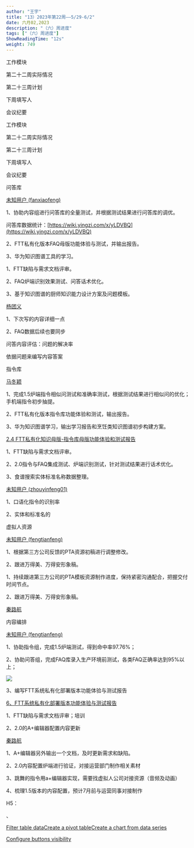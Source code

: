 ```yaml
---
author: "王宇"
title: "13）2023年第22周——5/29-6/2"
date: 六月02,2023
description: "（六）周进度"
tags: ["（六）周进度"]
ShowReadingTime: "12s"
weight: 749
---
```

工作模块

第二十二周实际情况

第二十三周计划

下周填写人

会议纪要

工作模块

第二十二周实际情况

第二十三周计划

下周填写人

会议纪要

问答库

[未知用户 (fanxiaofeng)](/display/~fanxiaofeng)

1、协助内容组进行问答库的全量测试，并根据测试结果进行问答库的调优。

问答库数据统计：[https://wiki.yingzi.com/x/yLDVBQ](https://wiki.yingzi.com/x/yLDVBQ)

2、FTT私有化版本FAQ母版功能体验与测试，并输出报告。

3、华为知识图谱工具的学习。

1、FTT缺陷与需求文档评审。

2、FAQ炉端识别效果测试、问答话术优化。

3、基于知识图谱的厨师知识能力设计方案及问题模板。

[杨团义](/display/~yangtuanyi)

1、下次写的内容详细一点

2、FAQ数据后续也要同步

问答内容评估：问题的解决率

依据问题来编写内容答案

指令库

[马冬颖](/display/~madongying)

1、完成1.5炉端指令相似问测试和准确率测试，根据测试结果进行相似问的优化；手机端指令初步抽提。

2、FTT私有化版本指令库功能体验和测试，输出报告。

3、华为知识图谱学习，输出学习报告和烹饪类知识图谱初步构建方案。

[2.4 FTT私有化知识母版-指令库母版功能体验和测试报告](https://wiki.yingzi.com/pages/viewpage.action?pageId=101837505)

1、FTT缺陷与需求文档评审。

2、2.0指令与FAQ集成测试、炉端识别测试，针对测试结果进行话术优化。

3、食谱搜索实体标准名称数据整理。

[未知用户 (zhouyinfeng01)](/display/~zhouyinfeng01)

1、口语化指令的识别率

2、实体和标准名的

虚拟人资源

[未知用户 (fengtianfeng)](/display/~fengtianfeng)

1、根据第三方公司反馈的PTA资源初稿进行调整修改。

2、跟进万得美、万得安形象稿。

1、持续跟进第三方公司的PTA模板资源制作进度，保持紧密沟通配合，把握交付时间节点。

2、跟进万得美、万得安形象稿。

[秦路航](/display/~qinluhang)

  

内容编排

[未知用户 (fengtianfeng)](/display/~fengtianfeng)

1、协助指令组，完成1.5炉端测试，得到命中率97.76%；

  

2、协助问答组，完成FAQ库录入生产环境前测试，各类FAQ正确率达到95%以上；

![](/download/attachments/101837479/image2023-6-2_11-9-57.png?version=1&modificationDate=1685675397374&api=v2)

3、编写FTT系统私有化部署版本功能体验与测试报告

[6、FTT系统私有化部署版本功能体验与测试报告](/pages/viewpage.action?pageId=101828309)

1、FTT缺陷与需求文档评审；培训

2、2.0的A+编辑器配置内容更新

  

[秦路航](/display/~qinluhang)

1、A+编辑器另外输出一个文档，及时更新需求和缺陷。

2、2.0内容配置炉端进行验证，对接运营部门制作相关素材

3、跳舞的指令用a+编辑器实现，需要找虚拟人公司对接资源（音频及动画）

4、梳理1.5版本的内容配置，预计7月前与运营同事对接制作

H5：

、

[Filter table data]()[Create a pivot table](#)[Create a chart from data series](#)

[Configure buttons visibility](/users/tfac-settings.action)